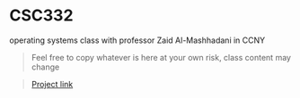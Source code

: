 # CSC332
operating systems class with professor Zaid Al-Mashhadani in CCNY
> Feel free to copy whatever is here at your own risk, class content may change 

> [Project link](https://github.com/Chuezhang2278/Project_TeamC) 
